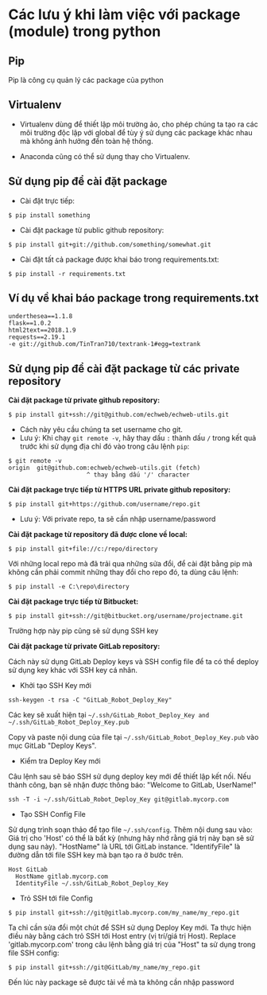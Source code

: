 # Các lưu ý khi làm việc với package (module) trong python

## Pip
Pip là công cụ quản lý các package của python

## Virtualenv
- Virtualenv dùng để thiết lập môi trường ảo, cho phép chúng ta tạo ra các môi trường độc lập với global để tùy ý sử dụng các package khác nhau mà không ảnh hưởng đến toàn hệ thống.

- Anaconda cũng có thể sử dụng thay cho Virtualenv.


## Sử dụng pip để cài đặt package

- Cài đặt trực tiếp:
```
$ pip install something 
```

- Cài đặt package từ public github repository:
```
$ pip install git+git://github.com/something/somewhat.git
```

- Cài đặt tất cả package được khai báo trong requirements.txt:
```
$ pip install -r requirements.txt
```

## Ví dụ về khai báo package trong requirements.txt

```
underthesea==1.1.8
flask==1.0.2
html2text==2018.1.9
requests==2.19.1
-e git://github.com/TinTran710/textrank-1#egg=textrank
```

## Sử dụng pip để cài đặt package từ các private repository

**Cài đặt package từ private github repository:**
```
$ pip install git+ssh://git@github.com/echweb/echweb-utils.git
```
- Cách này yêu cầu chúng ta set username cho git.
- Lưu ý: Khi chạy `git remote -v`, hãy thay dấu `:` thành dấu `/` trong kết quả trước khi sử dụng địa chỉ đó vào trong câu lệnh `pip`: 

```
$ git remote -v
origin  git@github.com:echweb/echweb-utils.git (fetch)
                      ^ thay bằng dấu '/' character
```

**Cài đặt package trực tiếp từ HTTPS URL private github repository:**
```
$ pip install git+https://github.com/username/repo.git
```
- Lưu ý: Với private repo, ta sẽ cần nhập username/password

**Cài đặt package từ repository đã được clone về local:**
```
$ pip install git+file://c:/repo/directory
```

Với những local repo mà đã trải qua những sửa đổi, để cài đặt bằng pip mà không cần phải commit những thay đổi cho repo đó, ta dùng câu lệnh:
```
$ pip install -e C:\repo\directory
```

**Cài đặt package trực tiếp từ Bitbucket:**
```
$ pip install git+ssh://git@bitbucket.org/username/projectname.git
```

Trường hợp này pip cũng sẽ sử dụng SSH key

**Cài đặt package từ private GitLab repository:**

Cách này sử dụng GitLab Deploy keys và SSH config file để ta có thể deploy sử dụng key khác với SSH key cá nhân.

- Khởi tạo SSH Key mới
```
ssh-keygen -t rsa -C "GitLab_Robot_Deploy_Key"
```
Các key sẽ xuất hiện tại `~/.ssh/GitLab_Robot_Deploy_Key and ~/.ssh/GitLab_Robot_Deploy_Key.pub`

Copy và paste nội dung của file tại `~/.ssh/GitLab_Robot_Deploy_Key.pub` vào mục GitLab "Deploy Keys".

- Kiểm tra Deploy Key mới

Câu lệnh sau sẽ báo SSH sử dụng deploy key mới để thiết lập kết nối. Nếu thành công, bạn sẽ nhận được thông báo: "Welcome to GitLab, UserName!"

```
ssh -T -i ~/.ssh/GitLab_Robot_Deploy_Key git@gitlab.mycorp.com
```
- Tạo SSH Config File

Sử dụng trình soạn thảo để tạo file `~/.ssh/config`. Thêm nội dung sau vào: Giá trị cho 'Host' có thể là bất kỳ (nhưng hãy nhớ rằng giá trị này bạn sẽ sử dụng sau này). "HostName" là URL tới GitLab instance. "IdentifyFile" là đường dẫn tới file SSH key mà bạn tạo ra ở bước trên.

```
Host GitLab
  HostName gitlab.mycorp.com
  IdentityFile ~/.ssh/GitLab_Robot_Deploy_Key
```

- Trỏ SSH tới file Config
```
$ pip install git+ssh://git@gitlab.mycorp.com/my_name/my_repo.git
```
Ta chỉ cần sửa đổi một chút để SSH sử dụng Deploy Key mới. Ta thực hiện điều này bằng cách trỏ SSH tới Host entry (vị trí/giá trị Host). Replace 'gitlab.mycorp.com' trong câu lệnh bằng giá trị của "Host" ta sử dụng trong file SSH config:

```
$ pip install git+ssh://git@GitLab/my_name/my_repo.git
```

Đến lúc này package sẽ được tải về mà ta không cần nhập password